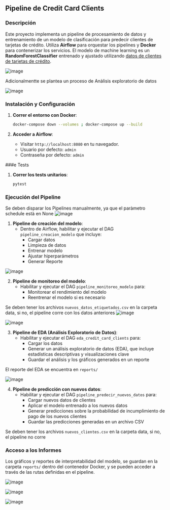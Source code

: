 ## Pipeline de Credit Card Clients

### Descripción
Este proyecto implementa un pipeline de procesamiento de datos y entrenamiento de un modelo de clasificación para predecir clientes de tarjetas de crédito.
Utiliza **Airflow** para orquestar los pipelines y **Docker** para contenerizar los servicios.
El modelo de machine learning es un **RandomForestClassifier** entrenado y ajustado utilizando [datos de clientes de tarjetas de crédito](https://archive.ics.uci.edu/dataset/350/default+of+credit+card+clients).

![image](https://github.com/user-attachments/assets/6da007ce-0305-4586-9497-514cffb5c9c7)

Adicionalmentte se plantea un proceso de Anàlisis exploratorio de datos

![image](https://github.com/user-attachments/assets/4afbb848-8f9a-4049-a374-cfff7a347dee)


### Instalación y Configuración

1. **Correr el entorno con Docker**:
   ```bash
   docker-compose down --volumes ; docker-compose up --build
   ```

4. **Acceder a Airflow**:
   - Visitar `http://localhost:8080` en tu navegador.
   - Usuario por defecto: `admin`
   - Contraseña por defecto: `admin`

###e Tests

1. **Correr los tests unitarios**:
   ```bash
   pytest
   ```

### Ejecución del Pipeline

Se deben disparar los Pipelines manualmente, ya que el paràmetro schedule està en None
![image](https://github.com/user-attachments/assets/9a584349-0fac-4e81-9ea4-03039980c83d)

1. **Pipeline de creación del modelo**:
   - Dentro de Airflow, habilitar y ejecutar el DAG `pipeline_creacion_modelo` que incluye:
     - Cargar datos
     - Limpieza de datos
     - Entrenar modelo
     - Ajustar hiperparámetros
     - Generar Reporte

![image](https://github.com/user-attachments/assets/8f490b4c-ff21-4074-b3c2-dc4cb78e88a9)

2. **Pipeline de monitoreo del modelo**:
   - Habilitar y ejecutar el DAG `pipeline_monitoreo_modelo` para:
     - Monitorear el rendimiento del modelo
     - Reentrenar el modelo si es necesario
    
 Se deben tener los archivos `nuevos_datos_etiquetados.csv` en la carpeta data, si no, el pipeline corre con los datos anteriores
 ![image](https://github.com/user-attachments/assets/4dcb205e-da16-4078-8eb4-10daf9c82b0d)

![image](https://github.com/user-attachments/assets/73eb0a03-5bbc-4a72-8397-9430c564430c)


3. **Pipeline de EDA (Análisis Exploratorio de Datos)**:
   - Habilitar y ejecutar el DAG `eda_credit_card_clients` para:
     - Cargar los datos
     - Generar un análisis exploratorio de datos (EDA), que incluye estadísticas descriptivas y visualizaciones clave
     - Guardar el análisis y los gráficos generados en un reporte

El reporte del EDA se encuentra en `reports/`
    
![image](https://github.com/user-attachments/assets/13c483f9-6110-409d-992a-24af69717fcb)


4. **Pipeline de predicción con nuevos datos**:
   - Habilitar y ejecutar el DAG `pipeline_predecir_nuevos_datos` para:
     - Cargar nuevos datos de clientes
     - Aplicar el modelo entrenado a los nuevos datos
     - Generar predicciones sobre la probabilidad de incumplimiento de pago de los nuevos clientes
     - Guardar las predicciones generadas en un archivo CSV

 Se deben tener los archivos `nuevos_clientes.csv` en la carpeta data, si no, el pipeline no corre

### Acceso a los Informes

Los gráficos y reportes de interpretabilidad del modelo, se guardan en la carpeta `reports/` dentro del contenedor Docker, y se pueden acceder a través de las rutas definidas en el pipeline.

![image](https://github.com/user-attachments/assets/19c9ec89-5355-49c0-b095-0b31017553cd)

![image](https://github.com/user-attachments/assets/d699067b-66e9-4ac3-bc35-7a1fd57d7d2c)

![image](https://github.com/user-attachments/assets/c14dd6d0-d5fa-4bec-a4b5-3874568de445)
